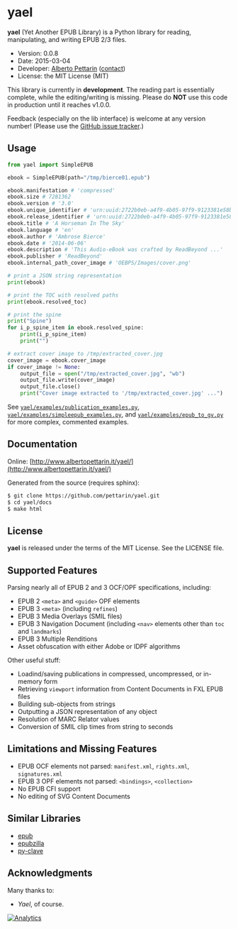 # yael 

**yael** (Yet Another EPUB Library) is a Python library for reading, manipulating, and writing EPUB 2/3 files.

* Version: 0.0.8
* Date: 2015-03-04
* Developer: [Alberto Pettarin](http://www.albertopettarin.it/) ([contact](http://www.albertopettarin.it/contact.html))
* License: the MIT License (MIT)

This library is currently in **development**.
The reading part is essentially complete, while the editing/writing is missing.
Please do **NOT** use this code in production until it reaches v1.0.0.

Feedback (especially on the lib interface) is welcome at any version number!
(Please use the [GitHub issue tracker](https://github.com/pettarin/yael/issues).)


## Usage

```python
from yael import SimpleEPUB

ebook = SimpleEPUB(path="/tmp/bierce01.epub")

ebook.manifestation # 'compressed'
ebook.size # 7281362
ebook.version # '3.0'
ebook.unique_identifier # 'urn:uuid:2722b0eb-a4f9-4b05-97f9-9123381e58b3'
ebook.release_identifier # 'urn:uuid:2722b0eb-a4f9-4b05-97f9-9123381e58b3@2014-06-06T00:00:01Z'
ebook.title # 'A Horseman In The Sky'
ebook.language # 'en'
ebook.author # 'Ambrose Bierce'
ebook.date # '2014-06-06'
ebook.description # 'This Audio-eBook was crafted by ReadBeyond ...'
ebook.publisher # 'ReadBeyond'
ebook.internal_path_cover_image # 'OEBPS/Images/cover.png'

# print a JSON string representation
print(ebook)

# print the TOC with resolved paths
print(ebook.resolved_toc)

# print the spine
print("Spine")
for i_p_spine_item in ebook.resolved_spine:
    print(i_p_spine_item)
    print("")

# extract cover image to /tmp/extracted_cover.jpg
cover_image = ebook.cover_image
if cover_image != None:
    output_file = open("/tmp/extracted_cover.jpg", "wb")
    output_file.write(cover_image)
    output_file.close()
    print("Cover image extracted to '/tmp/extracted_cover.jpg' ...")

```

See
[`yael/examples/publication_examples.py`](yael/examples/publication_example.py),
[`yael/examples/simpleepub_examples.py`](yael/examples/simpleepub_example.py), and
[`yael/examples/epub_to_gv.py`](yael/examples/epub_to_gv.py)
for more complex, commented examples.


## Documentation

Online: [http://www.albertopettarin.it/yael/](http://www.albertopettarin.it/yael/)

Generated from the source (requires sphinx):

```bash
$ git clone https://github.com/pettarin/yael.git
$ cd yael/docs
$ make html
```


## License

**yael** is released under the terms of the MIT License. See the LICENSE file.


## Supported Features

Parsing nearly all of EPUB 2 and 3 OCF/OPF specifications, including:

* EPUB 2 `<meta>` and `<guide>` OPF elements
* EPUB 3 `<meta>` (including `refines`)
* EPUB 3 Media Overlays (SMIL files)
* EPUB 3 Navigation Document (including `<nav>` elements other than `toc` and `landmarks`)
* EPUB 3 Multiple Renditions
* Asset obfuscation with either Adobe or IDPF algorithms

Other useful stuff:

* Loadind/saving publications in compressed, uncompressed, or in-memory form
* Retrieving `viewport` information from Content Documents in FXL EPUB files
* Building sub-objects from strings
* Outputting a JSON representation of any object
* Resolution of MARC Relator values
* Conversion of SMIL clip times from string to seconds


## Limitations and Missing Features 

* EPUB OCF elements not parsed: `manifest.xml`, `rights.xml`, `signatures.xml`
* EPUB 3 OPF elements not parsed: `<bindings>`, `<collection>`
* No EPUB CFI support
* No editing of SVG Content Documents


## Similar Libraries

* [epub](https://pypi.python.org/pypi/epub)
* [epubzilla](https://pypi.python.org/pypi/Epubzilla)
* [py-clave](https://github.com/gabalese/py-clave)


## Acknowledgments 

Many thanks to:

* _Yael_, of course.

[![Analytics](https://ga-beacon.appspot.com/UA-52776738-1/yael)](http://www.albertopettarin.it)
